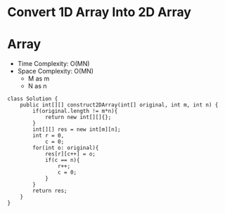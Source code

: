 # Convert 1D Array Into 2D Array

# Array

- Time Complexity: O(MN)
- Space Complexity: O(MN)
  - M as m
  - N as n

```
class Solution {
    public int[][] construct2DArray(int[] original, int m, int n) {
        if(original.length != m*n){
            return new int[][]{};
        }
        int[][] res = new int[m][n];
        int r = 0,
            c = 0;
        for(int o: original){
            res[r][c++] = o;
            if(c == n){
                r++;
                c = 0;
            }
        }
        return res;
    }
}
```
